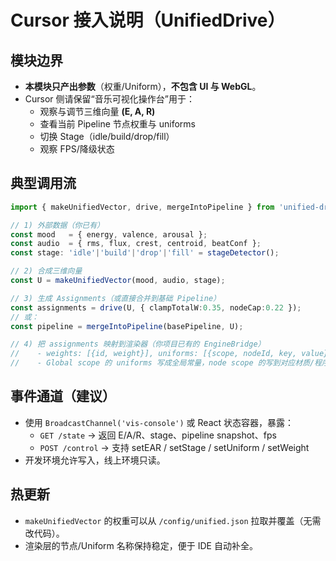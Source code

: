 
# Cursor 接入说明（UnifiedDrive）

## 模块边界
- **本模块只产出参数**（权重/Uniform），**不包含 UI 与 WebGL**。
- Cursor 侧请保留“音乐可视化操作台”用于：
  - 观察与调节三维向量 **(E, A, R)**
  - 查看当前 Pipeline 节点权重与 uniforms
  - 切换 Stage（idle/build/drop/fill）
  - 观察 FPS/降级状态

## 典型调用流
```ts
import { makeUnifiedVector, drive, mergeIntoPipeline } from 'unified-drive';

// 1) 外部数据（你已有）
const mood   = { energy, valence, arousal };
const audio  = { rms, flux, crest, centroid, beatConf };
const stage: 'idle'|'build'|'drop'|'fill' = stageDetector();

// 2) 合成三维向量
const U = makeUnifiedVector(mood, audio, stage);

// 3) 生成 Assignments（或直接合并到基础 Pipeline）
const assignments = drive(U, { clampTotalW:0.35, nodeCap:0.22 });
// 或：
const pipeline = mergeIntoPipeline(basePipeline, U);

// 4) 把 assignments 映射到渲染器（你项目已有的 EngineBridge）
//    - weights: [{id, weight}], uniforms: [{scope, nodeId, key, value}]
//    - Global scope 的 uniforms 写成全局常量，node scope 的写到对应材质/程序
```

## 事件通道（建议）
- 使用 `BroadcastChannel('vis-console')` 或 React 状态容器，暴露：
  - `GET /state` → 返回 E/A/R、stage、pipeline snapshot、fps
  - `POST /control` → 支持 setEAR / setStage / setUniform / setWeight
- 开发环境允许写入，线上环境只读。

## 热更新
- `makeUnifiedVector` 的权重可以从 `/config/unified.json` 拉取并覆盖（无需改代码）。
- 渲染层的节点/Uniform 名称保持稳定，便于 IDE 自动补全。
